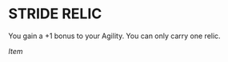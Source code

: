 ﻿---
tags:
  - Item
name: 'STRIDE RELIC'
description: 'You gain a +1 bonus to your Agility. You can only carry one relic.'
---

# STRIDE RELIC

You gain a +1 bonus to your Agility. You can only carry one relic.

*Item*
